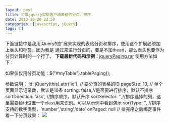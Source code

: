 ```yaml
---
layout: post
title: 扩展jquery实现客户端表格的分页、排序
date: 2013-10-28 22:50
categories: [javascript, jQuery]
tags: []
---
```

下面链接中是我用jQuery的扩展来实现的表格分页和排序，使用这个扩展必须加上表头<thead>和<tbody>标签，因为我是 通过<tbody>来进行分页的，要是不加thead，那么表头也要作为分页计算时的一个行了。
**下载最新代码和示例：**[jqueryPaging.rar](http://files.cnblogs.com/wangjq/jqueryPaging.rar)
使用方法如下：
<script language="javascript" type="text/javascript">
$("#myTable").tablePaging({ pageSize:5, sorting:true, sortSelector:".js-Order", sortType:"number" });
</script>如果仅仅用分页功能：$("#myTable").tablePaging();
参数说明：
id: jQuery(this).attr('id'), // 要分页的表格的ID
pageSize: 10, // 单个页面显示记录数，默认是10条
sorting: false,//是否要进行排序，默认不排序
sortDirection: 'asc', //排序顺序，默认升序
sortSelector: '',//排序选择的列，这里需要给td设置一个class用来识别。可以从示例中看到演示
sortType: '', //排序支持的数字类型，‘number’,‘string’,‘date’
onPaged: null // 排完序之后绑定事件
看一下分页效果：
![](http://pic002.cnblogs.com/images/2011/155937/2011031510390978.jpg)
